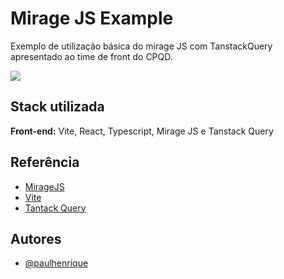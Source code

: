 
# Mirage JS Example

Exemplo de utilização básica do mirage JS com TanstackQuery apresentado ao time de front do CPQD. 

<img src="https://i.giphy.com/media/gw3IWyGkC0rsazTi/giphy.webp" />


## Stack utilizada

**Front-end:** Vite, React, Typescript, Mirage JS e Tanstack Query


## Referência

 - [MirageJS](https://miragejs.com/) 
 - [Vite](https://vitejs.dev/)
 - [Tantack Query](https://tanstack.com/query/latest)


## Autores

- [@paulhenrique](https://github.com/paulhenrique)

